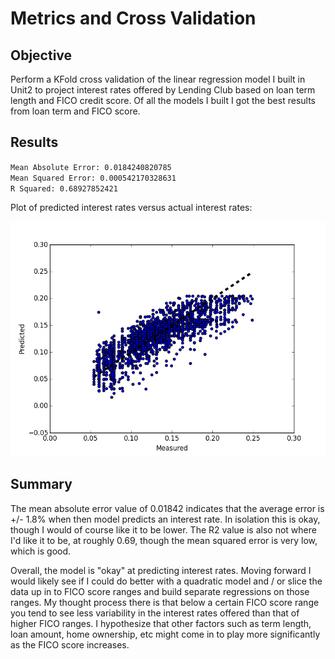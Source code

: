 # Metrics and Cross Validation #

## Objective ##

Perform a KFold cross validation of the linear regression model I built in Unit2 to project interest rates offered by Lending Club based on loan term length and FICO credit score. Of all the models I built I got the best results from loan term and FICO score.

## Results ##

`Mean Absolute Error: 0.0184240820785`  
`Mean Squared Error: 0.000542170328631`  
`R Squared: 0.68927852421` 

Plot of predicted interest rates versus actual interest rates:

<img src="https://github.com/yorktronic/data_science/blob/master/thinkful/Unit4/cross_val_plot.png">

## Summary ##

The mean absolute error value of 0.01842 indicates that the average error is +/- 1.8% when then model predicts an interest rate. In isolation this is okay, though I would of course like it to be lower. The R2 value is also not where I'd like it to be, at roughly 0.69, though the mean squared error is very low, which is good. 

Overall, the model is "okay" at predicting interest rates. Moving forward I would likely see if I could do better with a quadratic model and / or slice the data up in to FICO score ranges and build separate regressions on those ranges. My thought process there is that below a certain FICO score range you tend to see less variability in the interest rates offered than that of higher FICO ranges. I hypothesize that other factors such as term length, loan amount, home ownership, etc might come in to play more significantly as the FICO score increases. 